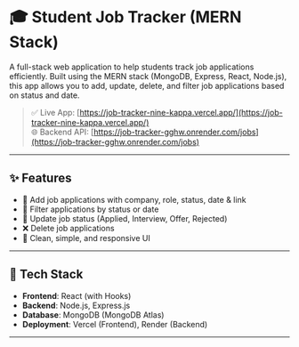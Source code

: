 # 🎓 Student Job Tracker (MERN Stack)

A full-stack web application to help students track job applications efficiently. Built using the MERN stack (MongoDB, Express, React, Node.js), this app allows you to add, update, delete, and filter job applications based on status and date.

> ✅ Live App: [https://job-tracker-nine-kappa.vercel.app/](https://job-tracker-nine-kappa.vercel.app/)  
> 🌐 Backend API: [https://job-tracker-gghw.onrender.com/jobs](https://job-tracker-gghw.onrender.com/jobs)

---

## ✨ Features

- 📌 Add job applications with company, role, status, date & link
- 🧹 Filter applications by status or date
- 🔄 Update job status (Applied, Interview, Offer, Rejected)
- ❌ Delete job applications
- 🎨 Clean, simple, and responsive UI

---



## 🔧 Tech Stack

- **Frontend**: React (with Hooks)  
- **Backend**: Node.js, Express.js  
- **Database**: MongoDB (MongoDB Atlas)  
- **Deployment**: Vercel (Frontend), Render (Backend)

---





